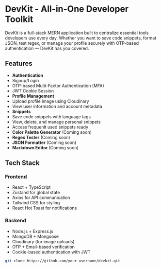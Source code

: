 #  DevKit - All-in-One Developer Toolkit

DevKit is a full-stack MERN application built to centralize essential tools developers use every day. Whether you want to save code snippets, format JSON, test regex, or manage your profile securely with OTP-based authentication — DevKit has you covered.

##  Features

-  **Authentication**
  - Signup/Login
  - OTP-based Multi-Factor Authentication (MFA)
  - JWT Cookie Session
-  **Profile Management**
  - Upload profile image using Cloudinary
  - View user information and account metadata
-  **Snippets**
  - Save code snippets with language tags
  - View, delete, and manage personal snippets
  - Access frequenlt used snippets ready
-  **Color Palette Generator** (Coming soon)
-  **Regex Tester** (Coming soon)
-  **JSON Formatter** (Coming soon)
-  **Markdown Editor** (Coming soon)

##  Tech Stack

### Frontend
- React + TypeScript
- Zustand for global state
- Axios for API communication
- Tailwind CSS for styling
- React Hot Toast for notifications

### Backend
- Node.js + Express.js
- MongoDB + Mongoose
- Cloudinary (for image uploads)
- OTP + Email-based verification
- Cookie-based authentication with JWT

```bash
git clone https://github.com/your-username/devkit.git

